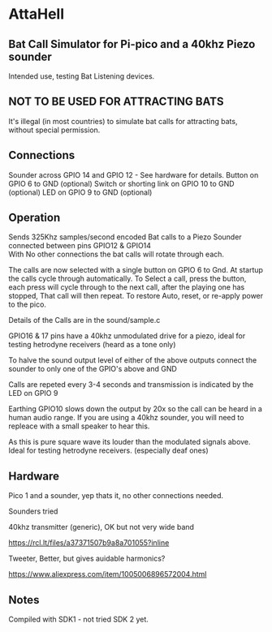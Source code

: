 # AttaHell #
## Bat Call Simulator for Pi-pico and a 40khz Piezo sounder ##

Intended use, testing Bat Listening devices.

## NOT TO BE USED FOR ATTRACTING BATS ## 
It's illegal (in most countries) to simulate bat calls for attracting bats, without special permission.


## Connections ##

Sounder across GPIO 14 and GPIO 12 - See hardware for details.
Button on GPIO 6 to GND (optional)
Switch or shorting link on GPIO 10 to GND (optional)
LED on GPIO 9 to GND (optional)


## Operation ##

Sends 325Khz samples/second encoded Bat calls to a Piezo Sounder connected between pins GPIO12 & GPIO14  
With No other connections the bat calls will rotate through each. 

The calls are now selected with a single button on GPIO 6 to Gnd.
At startup the calls cycle through automatically.
To Select a call, press the button, each press will cycle through to the next call, after the playing one has stopped, That call will then repeat. 
To restore Auto, reset, or re-apply power to the pico.

Details of the Calls are in the sound/sample.c 

GPIO16 & 17 pins have a 40khz unmodulated drive for a piezo, ideal for testing hetrodyne receivers (heard as a tone only)

To halve the sound output level of either of the above outputs connect the sounder to only one of the GPIO's above and GND

Calls are repeted every 3-4 seconds and transmission is indicated by the LED on GPIO 9

Earthing GPIO10 slows down the output by 20x so the call can be heard in a human audio range.  If you are using a 40khz sounder, you will need to repleace with a small speaker to hear this. 

As this is pure square wave its louder than the modulated signals above. Ideal for testing hetrodyne receivers. (especially deaf ones)


## Hardware ##

Pico 1 and a sounder, yep thats it, no other connections needed. 

Sounders tried 

40khz transmitter (generic), OK but not very wide band

https://rcl.lt/files/a37371507b9a8a701055?inline

Tweeter, Better, but gives auidable harmonics?

https://www.aliexpress.com/item/1005006896572004.html

## Notes ##
Compiled with SDK1 - not tried SDK 2 yet. 


